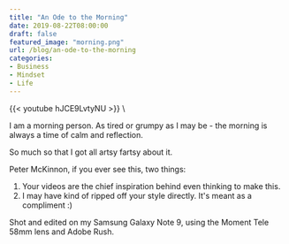 ```yaml
---
title: "An Ode to the Morning"
date: 2019-08-22T08:00:00
draft: false
featured_image: "morning.png"
url: /blog/an-ode-to-the-morning
categories:
- Business
- Mindset
- Life
---
```


{{< youtube hJCE9LvtyNU >}} \

I am a morning person. As tired or grumpy as I may be - the morning is always a time of calm and reflection. 

So much so that I got all artsy fartsy about it.

Peter McKinnon, if you ever see this, two things:

1. Your videos are the chief inspiration behind even thinking to make this.
2. I may have kind of ripped off your style directly. It's meant as a compliment :)

Shot and edited on my Samsung Galaxy Note 9, using the Moment Tele 58mm lens and Adobe Rush.
